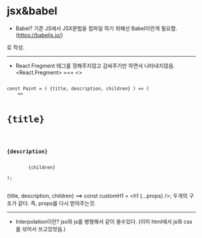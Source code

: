 # jsx&babel

- Babel? 
기존 JS에서 JSX문법을 컴파일 하기 위해선 Babel이란게 필요함.(https://babeljs.io/)

<script type="text/babel"></script> 로 작성.

- - -
- React Fregment
태그를 정해주지않고 감싸주기만 하면서 나타내지않음.
<React.Fregment>  ===  <>

<pre>
<code>
const Paint = ( {title, description, children} ) => (
	<>
	    <h1>{title}</h1>
	    <h3>{description}</h3>
	    {children}
	</>
);
</code>
</pre>

{title, description, children} ==> const customH1 = <h1 {...props} />;
두개의 구조가 같다. 즉, props를 다시 받아주는것.

- - -
- Interpolation이란?
jsx와 js를 병행해서 같이 쓸수있다. (이미 html에서 js와 css를 섞어서 쓰고있엇음.)